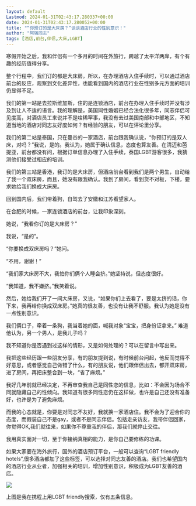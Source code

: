 ```yaml
---
layout: default
Lastmod: 2024-01-31T02:43:17.280337+00:00
date: 2024-01-31T02:43:17.280052+00:00
title: "“你预订的是大床房？”谈谈酒店行业的性别意识！"
author: "阿强同志"
tags: [酒店,前台,伴侣,大床,LGBT]
---
```


寒假开始之后，我和伴侣有一个多月的时间在外旅行，跨越了太平洋两岸，有个有趣的经历值得分享。  

整个行程中，我们订的都是大床房，所以，在办理酒店入住手续时，可以通过酒店前台的反应，观察到文化差异性，也能看到国内的酒店行业在性别多元方面的培训仍显得不足。  

我们的第一站是去拉斯维加斯，住的是连锁酒店，前台在办理入住手续时并没有涉及到让人不适的语言。我的理解是，美国同性婚姻已经合法化很多年，同志伴侣可见度高，对酒店员工来说并不是啥稀罕事，我没有去过美国南部和中部地区，不知道当地的酒店对同志友好度如何？有经验的朋友，可以在评论里分享。  

我们的第二站是泰国，只在曼谷的一家酒店，前台跟我确认说，“你预订的是双人床，对吗？”我说，是的。我认为，她属于确认信息，态度也算友善。在清迈和芭提亚，前台都没有问，根据订单信息办理了入住手续，泰国LGBT游客很多，我猜测他们接受过相应的培训。  

我们的第三站是香港，我订的是大床房，但酒店前台看到我们是两个男生，自动给了我一个双床房，而且，她没有跟我确认。我到了房间，看到货不对板，下楼，要求她给我们换成大床房。  

回到国内后，我们带着狗，自驾去了安徽和江苏看望家人。  

在合肥的时候，一家连锁酒店的前台，让我印象深刻。  

她说，“我看你订的是大床房？”

我说，“是的”。

“你要换成双床房吗？”她问。

“不用，谢谢！”

“我们家大床房不大，我怕你们俩个人睡会挤。”她坚持说，但态度很好。

“我知道，我不嫌挤。”我笑着说。

然后，她给我们开了一间大床房，又说，“如果你们上去看了，要是太挤的话，你下来，我再给你换成双床房。”她真的很友善，也没有让我不舒服。我认为她是没有一点性别意识。

我们俩口子，牵着一条狗，我当着她的面，喊我对象“宝宝，把身份证拿来。” 难道他认为，另一个男人，是我儿子吗？  

我不知道你是否遇到过这样的情形，又是如何处理的？可以在留言中写出来。  

我把这些经历跟一些朋友分享，有的朋友提到说，有时候前台问起，他反而觉得不好意思，或者感觉自己做错了什么，有的朋友说，他们跟伴侣出去，都开双床房，进了房间，再把床整合到一块，“省了麻烦。”  

我好几年前就已经决定，不再审查我自己是同性恋的信息，比如：不会因为场合不同就隐藏自己的性倾向。我知道有很多同性恋仍在这样做，也许是自己还没有准备好，也许是为了避免麻烦。  

而我的心态就是，你要是对同志不友好，我就换一家酒店住。我不会为了迎合你的态度，而假装自己不是gay，或者不是同志伴侣。包括走亲访友，我带伴侣回家，你觉得OK,我们就往来，如果你不尊重我的伴侣，那我们就停止交往。  

我用真实面对一切，至于你接纳真相的能力，是你自己要修练的功课。  

如果大家要在海外旅行，国外的酒店预订平台，一般可以查询“LGBT friendly hotels”,很多酒店都加了这些标签，可以选择对同志友善的酒店。我们也希望国内的酒店行业从业者，加强相关的培训，增加性别意识，积极成为LGBT友善的酒店。

![](https://images.weserv.nl/?url=https%3A//mmbiz.qpic.cn/sz_mmbiz_jpg/VQbJCuxwzMicHuVnJEtDvqxFh0SnMtSheqzPdyDOIhtrmfCOegFE4dwy4H3cq0icATrDtyHaUZXcpX2MUa8Uc0XQ/640%3Fwx_fmt%3Djpeg%26from%3Dappmsg)

上图是我在携程上用LGBT friendly搜索，仅有五条信息。

